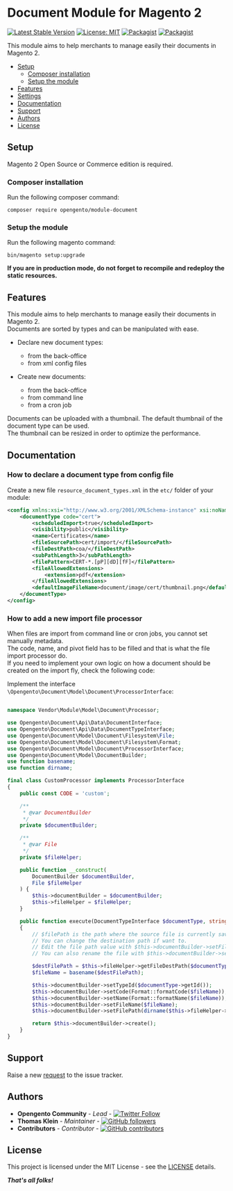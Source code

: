 # Document Module for Magento 2

[![Latest Stable Version](https://img.shields.io/packagist/v/opengento/module-document.svg?style=flat-square)](https://packagist.org/packages/opengento/module-document)
[![License: MIT](https://img.shields.io/github/license/opengento/magento2-document.svg?style=flat-square)](./LICENSE) 
[![Packagist](https://img.shields.io/packagist/dt/opengento/module-document.svg?style=flat-square)](https://packagist.org/packages/opengento/module-document/stats)
[![Packagist](https://img.shields.io/packagist/dm/opengento/module-document.svg?style=flat-square)](https://packagist.org/packages/opengento/module-document/stats)

This module aims to help merchants to manage easily their documents in Magento 2.

 - [Setup](#setup)
   - [Composer installation](#composer-installation)
   - [Setup the module](#setup-the-module)
 - [Features](#features)
 - [Settings](#settings)
 - [Documentation](#documentation)
 - [Support](#support)
 - [Authors](#authors)
 - [License](#license)

## Setup

Magento 2 Open Source or Commerce edition is required.

###  Composer installation

Run the following composer command:

```
composer require opengento/module-document
```

### Setup the module

Run the following magento command:

```
bin/magento setup:upgrade
```

**If you are in production mode, do not forget to recompile and redeploy the static resources.**

## Features

This module aims to help merchants to manage easily their documents in Magento 2.  
Documents are sorted by types and can be manipulated with ease.

- Declare new document types:
  - from the back-office
  - from xml config files

- Create new documents:
  - from the back-office
  - from command line
  - from a cron job

Documents can be uploaded with a thumbnail. The default thumbnail of the document type can be used.  
The thumbnail can be resized in order to optimize the performance.

## Documentation

### How to declare a document type from config file

Create a new file `resource_document_types.xml` in the `etc/` folder of your module:

```xml
<config xmlns:xsi="http://www.w3.org/2001/XMLSchema-instance" xsi:noNamespaceSchemaLocation="urn:opengento:document:etc/resource_document_types.xsd">
    <documentType code="cert">
        <scheduledImport>true</scheduledImport>
        <visibility>public</visibility>
        <name>Certificates</name>
        <fileSourcePath>cert/import/</fileSourcePath>
        <fileDestPath>coa/</fileDestPath>
        <subPathLength>3</subPathLength>
        <filePattern>CERT-*.[pP][dD][fF]</filePattern>
        <fileAllowedExtensions>
            <extension>pdf</extension>
        </fileAllowedExtensions>
        <defaultImageFileName>document/image/cert/thumbnail.png</defaultImageFileName>
    </documentType>
</config>
```

### How to add a new import file processor

When files are import from command line or cron jobs, you cannot set manually metadata.  
The code, name, and pivot field has to be filled and that is what the file import processor do.  
If you need to implement your own logic on how a document should be created on the import fly, check the following code:

Implement the interface `\Opengento\Document\Model\Document\ProcessorInterface`:

```php

namespace Vendor\Module\Model\Document\Processor;

use Opengento\Document\Api\Data\DocumentInterface;
use Opengento\Document\Api\Data\DocumentTypeInterface;
use Opengento\Document\Model\Document\Filesystem\File;
use Opengento\Document\Model\Document\Filesystem\Format;
use Opengento\Document\Model\Document\ProcessorInterface;
use Opengento\Document\Model\DocumentBuilder;
use function basename;
use function dirname;

final class CustomProcessor implements ProcessorInterface
{
    public const CODE = 'custom';

    /**
     * @var DocumentBuilder
     */
    private $documentBuilder;

    /**
     * @var File
     */
    private $fileHelper;

    public function __construct(
        DocumentBuilder $documentBuilder,
        File $fileHelper
    ) {
        $this->documentBuilder = $documentBuilder;
        $this->fileHelper = $fileHelper;
    }

    public function execute(DocumentTypeInterface $documentType, string $filePath): DocumentInterface
    {
        // $filePath is the path where the source file is currently saved.
        // You can change the destination path if want to.
        // Edit the file path value with $this->documentBuilder->setFilePath($newDestPath).
        // You can also rename the file with $this->documentBuilder->setFileName($newFileName)

        $destFilePath = $this->fileHelper->getFileDestPath($documentType, $filePath);
        $fileName = basename($destFilePath);

        $this->documentBuilder->setTypeId($documentType->getId());
        $this->documentBuilder->setCode(Format::formatCode($fileName));
        $this->documentBuilder->setName(Format::formatName($fileName));
        $this->documentBuilder->setFileName($fileName);
        $this->documentBuilder->setFilePath(dirname($this->fileHelper->getRelativeFilePath($destFilePath)));

        return $this->documentBuilder->create();
    }
}
```

## Support

Raise a new [request](https://github.com/opengento/magento2-document/issues) to the issue tracker.

## Authors

- **Opengento Community** - *Lead* - [![Twitter Follow](https://img.shields.io/twitter/follow/opengento.svg?style=social)](https://twitter.com/opengento)
- **Thomas Klein** - *Maintainer* - [![GitHub followers](https://img.shields.io/github/followers/thomas-kl1.svg?style=social)](https://github.com/thomas-kl1)
- **Contributors** - *Contributor* - [![GitHub contributors](https://img.shields.io/github/contributors/opengento/magento2-document.svg?style=flat-square)](https://github.com/opengento/magento2-document/graphs/contributors)

## License

This project is licensed under the MIT License - see the [LICENSE](./LICENSE) details.

***That's all folks!***
